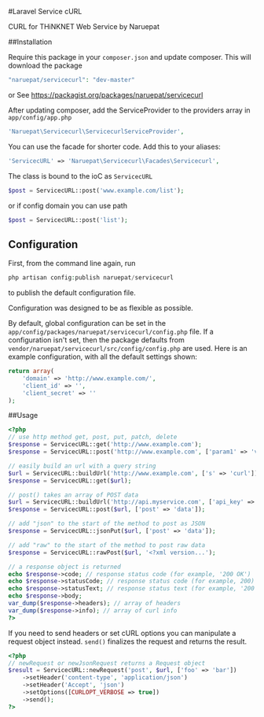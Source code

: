 #Laravel Service cURL

CURL for THiNKNET Web Service by Naruepat

##Installation

Require this package in your `composer.json` and update composer. This will download the package

```php
"naruepat/servicecurl": "dev-master"
```
or See https://packagist.org/packages/naruepat/servicecurl


After updating composer, add the ServiceProvider to the providers array in `app/config/app.php`

```php
'Naruepat\Servicecurl\ServicecurlServiceProvider',
```

You can use the facade for shorter code. Add this to your aliases:

```php
'ServicecURL' => 'Naruepat\Servicecurl\Facades\Servicecurl',
```

The class is bound to the ioC as `ServicecURL`

```php
$post = ServicecURL::post('www.example.com/list');
```

or if config domain you can use path

```php
$post = ServicecURL::post('list');
```

## Configuration

First, from the command line again, run 

```php
php artisan config:publish naruepat/servicecurl
```
to publish the default configuration file.


Configuration was designed to be as flexible as possible.

By default, global configuration can be set in the `app/config/packages/naruepat/servicecurl/config.php` file.  If a configuration isn't set, then the package defaults from `vendor/naruepat/servicecurl/src/config/config.php` are used.  Here is an example configuration, with all the default settings shown:

```php
return array(
	'domain' => 'http://www.example.com/',
	'client_id' => '',
	'client_secret' => ''
);
```

##Usage
```php
<?php
// use http method get, post, put, patch, delete
$response = ServicecURL::get('http://www.example.com');
$response = ServicecURL::post('http://www.example.com', ['param1' => 'value1']);

// easily build an url with a query string
$url = ServicecURL::buildUrl('http://www.example.com', ['s' => 'curl']);
$response = ServicecURL::get($url);

// post() takes an array of POST data
$url = ServicecURL::buildUrl('http://api.myservice.com', ['api_key' => 'my_api_key']);
$response = ServicecURL::post($url, ['post' => 'data']);

// add "json" to the start of the method to post as JSON
$response = ServicecURL::jsonPut($url, ['post' => 'data']);

// add "raw" to the start of the method to post raw data
$response = ServicecURL::rawPost($url, '<?xml version...');

// a response object is returned
echo $response->code; // response status code (for example, '200 OK')
echo $response->statusCode; // response status code (for example, 200)
echo $response->statusText; // response status text (for example, '200 OK')
echo $response->body;
var_dump($response->headers); // array of headers
var_dump($response->info); // array of curl info
?>
```

If you need to send headers or set cURL options you can manipulate a request object instead. `send()` finalizes the request and returns the result.

```php
<?php
// newRequest or newJsonRequest returns a Request object
$result = ServicecURL::newRequest('post', $url, ['foo' => 'bar'])
	->setHeader('content-type', 'application/json')
	->setHeader('Accept', 'json')
	->setOptions([CURLOPT_VERBOSE => true])
	->send();
?>
```
